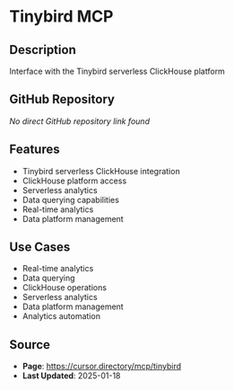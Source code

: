 # Tinybird MCP

## Description
Interface with the Tinybird serverless ClickHouse platform

## GitHub Repository
*No direct GitHub repository link found*

## Features
- Tinybird serverless ClickHouse integration
- ClickHouse platform access
- Serverless analytics
- Data querying capabilities
- Real-time analytics
- Data platform management

## Use Cases
- Real-time analytics
- Data querying
- ClickHouse operations
- Serverless analytics
- Data platform management
- Analytics automation

## Source
- **Page**: https://cursor.directory/mcp/tinybird
- **Last Updated**: 2025-01-18
